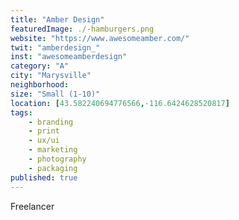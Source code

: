 ```yaml
---
title: "Amber Design"
featuredImage: ./-hamburgers.png
website: "https://www.awesomeamber.com/"
twit: "amberdesign_"
inst: "awesomeamberdesign"
category: "A"
city: "Marysville"
neighborhood:
size: "Small (1-10)"
location: [43.582240694776566,-116.6424628520817]
tags:
    - branding
    - print
    - ux/ui
    - marketing
    - photography
    - packaging
published: true
---
```


Freelancer
